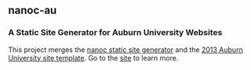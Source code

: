 nanoc-au
--------

### A Static Site Generator for Auburn University Websites

This project merges the [nanoc static site generator](http://nanoc.ws) and the [2013 Auburn University site template](http://www.auburn.edu/template/2013/). Go to the [site](#) to learn more.